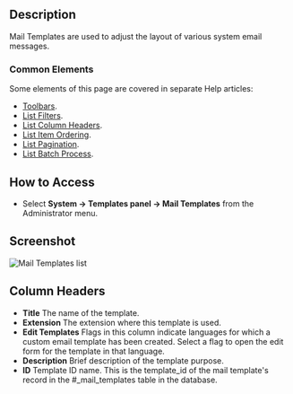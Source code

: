 <!-- Filename: Help4.x:Mail_Templates / Display title: Mail Templates -->

## Description

Mail Templates are used to adjust the layout of various system email
messages.

### Common Elements

Some elements of this page are covered in separate Help 
articles:

* [Toolbars](jdocmanual?article=help/common-elements/toolbars).
* [List Filters](jdocmanual?article=help/common-elements/list-filters).
* [List Column Headers](jdocmanual?article=help/common-elements/list-column-headers).
* [List Item Ordering](jdocmanual?article=help/common-elements/list-ordering).
* [List Pagination](jdocmanual?article=help/common-elements/list-pagination).
* [List Batch Process](jdocmanual?article=help/common-elements/list-batch-process).


## How to Access

- Select **System → Templates panel → Mail Templates** from the
  Administrator menu.

## Screenshot

![Mail Templates list](../../../en/images/mail/mail-templates.png)

## Column Headers

- **Title** The name of the template.
- **Extension** The extension where this template is used.
- **Edit Templates** Flags in this column indicate languages for which a
  custom email template has been created. Select a flag to open the edit
  form for the template in that language.
- **Description** Brief description of the template purpose.
- **ID** Template ID name. This is the template_id of the mail
  template's record in the \#\_mail_templates table in the database.
